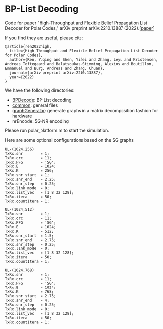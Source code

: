 # BP-List Decoding
Code for paper "High-Throughput and Flexible Belief Propagation List Decoder for Polar Codes," arXiv preprint arXiv:2210.13887 (2022).[[paper]](https://arxiv.org/abs/2210.13887)

If you find they are useful, please cite:
```
@article{ren2022high,
  title={High-Throughput and Flexible Belief Propagation List Decoder for Polar Codes},
  author={Ren, Yuqing and Shen, Yifei and Zhang, Leyu and Kristensen, Andreas Toftegaard and Balatsoukas-Stimming, Alexios and Boutillon, Emmanuel and Burg, Andreas and Zhang, Chuan},
  journal={arXiv preprint arXiv:2210.13887},
  year={2022}
}
```

We have the following directories:

* [BPDecode](BPDecode): BP-List decoding
* [common](common): general files
* [graphGenerator](graphGenerator): generate graphs in a matrix decomposition fashion for hardware
* [nrEncode](nrEncode): 5G-NR encoding

Please run polar_platform.m to start the simulation.

Here are some optional configurations based on the SG graphs
```
UL-(1024,256)
TxRx.snr        = 1;
TxRx.crc        = 11;
TxRx.PFG        = 'SG';
TxRx.E          = 1024;
TxRx.K          = 256;
TxRx.snr_start  = 1;
TxRx.snr_end    = 2.25;
TxRx.snr_step   = 0.25;
TxRx.link_mode  = 0;
TxRx.list_vec   = [1 8 32 128];
TxRx.itera      = 50;
TxRx.countItera = 1;
```

```
UL-(1024,512)
TxRx.snr        = 1;
TxRx.crc        = 11;
TxRx.PFG        = 'SG';
TxRx.E          = 1024;
TxRx.K          = 512;
TxRx.snr_start  = 1.5;
TxRx.snr_end    = 2.75;
TxRx.snr_step   = 0.25;
TxRx.link_mode  = 0;
TxRx.list_vec   = [1 8 32 128];
TxRx.itera      = 50;
TxRx.countItera = 1;
```

```
UL-(1024,768)
TxRx.snr        = 1;
TxRx.crc        = 11;
TxRx.PFG        = 'SG';
TxRx.E          = 1024;
TxRx.K          = 768;
TxRx.snr_start  = 2.75;
TxRx.snr_end    = 4;
TxRx.snr_step   = 0.25;
TxRx.link_mode  = 0;
TxRx.list_vec   = [1 8 32 128];
TxRx.itera      = 50;
TxRx.countItera = 1;
```

